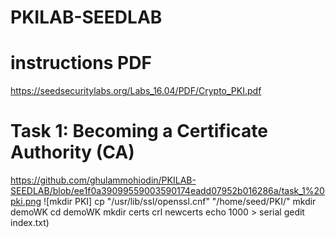 # PKILAB-SEEDLAB
# instructions PDF
https://seedsecuritylabs.org/Labs_16.04/PDF/Crypto_PKI.pdf

# Task 1: Becoming a Certificate Authority (CA)
https://github.com/ghulammohiodin/PKILAB-SEEDLAB/blob/ee1f0a39099559003590174eadd07952b016286a/task_1%20pki.png
![mkdir PKI]
cp "/usr/lib/ssl/openssl.cnf" "/home/seed/PKI/"
mkdir demoWK
cd demoWK
mkdir certs crl newcerts
echo 1000 > serial
gedit index.txt)
 
